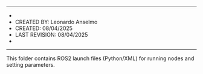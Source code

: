 ********************************************************
*	
*	CREATED BY: 	Leonardo Anselmo
*	CREATED: 	    08/04/2025
*	LAST REVISION:	08/04/2025 
*
********************************************************

This folder contains ROS2 launch files (Python/XML) for running nodes and setting parameters.